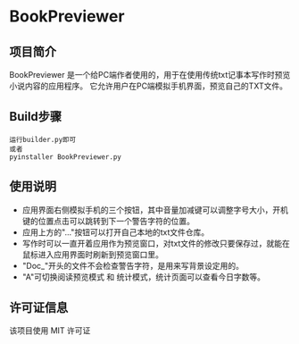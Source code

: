 # BookPreviewer

## 项目简介
BookPreviewer 是一个给PC端作者使用的，用于在使用传统txt记事本写作时预览小说内容的应用程序。
它允许用户在PC端模拟手机界面，预览自己的TXT文件。

## Build步骤
	运行builder.py即可
	或者
	pyinstaller BookPreviewer.py

## 使用说明
- 应用界面右侧模拟手机的三个按钮，其中音量加减键可以调整字号大小，开机键的位置点击可以跳转到下一个警告字符的位置。
- 应用上方的"..."按钮可以打开自己本地的txt文件仓库。
- 写作时可以一直开着应用作为预览窗口，对txt文件的修改只要保存过，就能在鼠标进入应用界面时刷新到预览窗口里。
- "Doc_"开头的文件不会检查警告字符，是用来写背景设定用的。
- "A"可切换阅读预览模式 和 统计模式，统计页面可以查看今日字数等。

## 许可证信息
该项目使用 MIT 许可证

